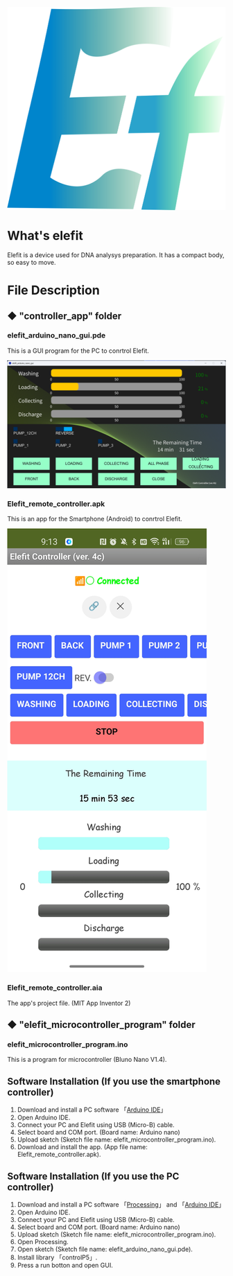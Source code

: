 ![Elefit logo](https://github.com/MiyakeYuuki/Elefit/blob/myspace_tomo/images/Elefit_icon.png "Elefit icon")

# What's elefit
Elefit is a device used for DNA analysys preparation. It has a compact body, so easy to move.

# File Description
## ◆ "controller_app" folder
### elefit_arduino_nano_gui.pde
This is a GUI program for the PC to conrtrol Elefit.

![PC app](https://github.com/MiyakeYuuki/Elefit/blob/myspace_tomo/images/pc_app.png "PC app")

### Elefit_remote_controller.apk
This is an app for the Smartphone (Android) to conrtrol Elefit.

![Smartphone app](https://github.com/MiyakeYuuki/Elefit/blob/myspace_tomo/images/smatphone_app.jpg "Smartphone app")

### Elefit_remote_controller.aia
The app's project file. (MIT App Inventor 2)

## ◆ "elefit_microcontroller_program" folder
### elefit_microcontroller_program.ino
This is a program for microcontroller (Bluno Nano V1.4). 

## Software Installation (If you use the smartphone controller)
1. Download and install a PC software 「[Arduino IDE](https://www.arduino.cc/en/software)」
2. Open Arduino IDE.
3. Connect your PC and Elefit using USB (Micro-B) cable.
4. Select board and COM port. (Board name: Arduino nano)
5. Upload sketch (Sketch file name: elefit_microcontroller_program.ino).
6. Download and install the app. (App file name: Elefit_remote_controller.apk).

## Software Installation (If you use the PC controller)
1. Download and install a PC software 「[Processing](https://processing.org/)」 and 「[Arduino IDE](https://www.arduino.cc/en/software)」
2. Open Arduino IDE.
2. Connect your PC and Elefit using USB (Micro-B) cable.
3. Select board and COM port. (Board name: Arduino nano)
4. Upload sketch (Sketch file name: elefit_microcontroller_program.ino).
5. Open Processing.
6. Open sketch (Sketch file name: elefit_arduino_nano_gui.pde).
7. Install library 「controlP5」.
8. Press a run botton and open GUI.